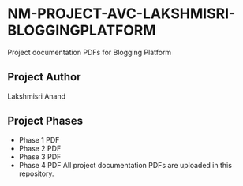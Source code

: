 # NM-PROJECT-AVC-LAKSHMISRI-BLOGGINGPLATFORM
Project documentation PDFs for Blogging Platform
## Project Author 
Lakshmisri Anand
## Project Phases
- Phase 1 PDF
- Phase 2 PDF
- Phase 3 PDF
- Phase 4 PDF
All project documentation PDFs are uploaded in this repository.
